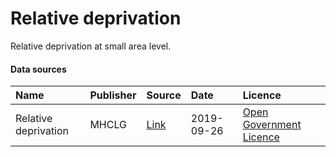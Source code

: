 # Relative deprivation

Relative deprivation at small area level.

#### Data sources

| Name          | Publisher     | Source        | Date          | Licence       |
| :------------- | :------------- | :------------- | :------------- | :------------- |
| Relative deprivation | MHCLG | [Link](https://www.gov.uk/government/statistics/announcements/english-indices-of-deprivation-2019) | 2019-09-26 | [Open Government Licence](http://www.nationalarchives.gov.uk/doc/open-government-licence/version/3/) |

